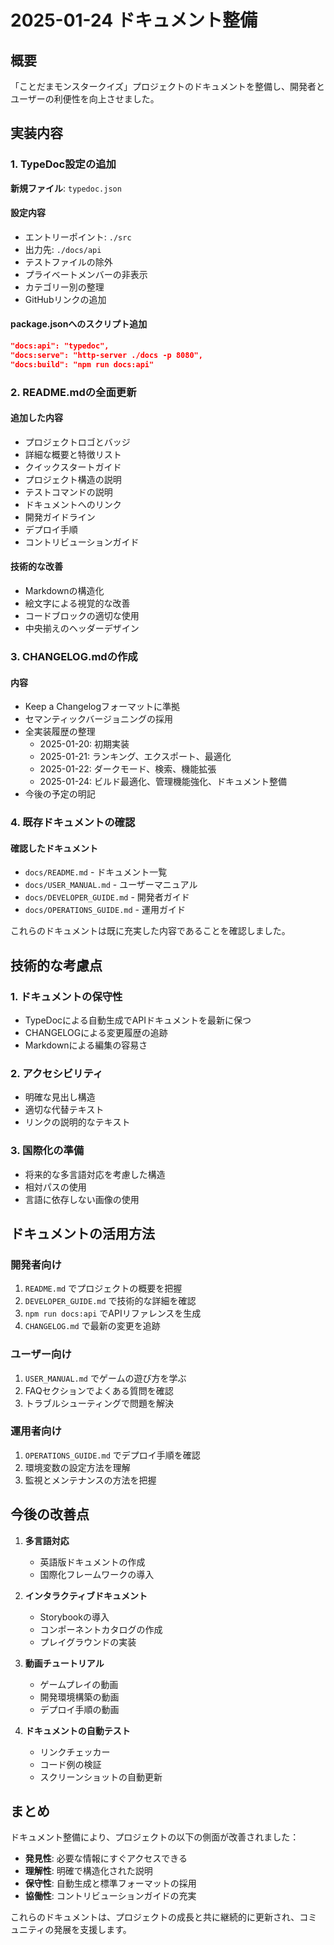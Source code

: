 # 2025-01-24 ドキュメント整備

## 概要
「ことだまモンスタークイズ」プロジェクトのドキュメントを整備し、開発者とユーザーの利便性を向上させました。

## 実装内容

### 1. TypeDoc設定の追加

**新規ファイル**: `typedoc.json`

#### 設定内容
- エントリーポイント: `./src`
- 出力先: `./docs/api`
- テストファイルの除外
- プライベートメンバーの非表示
- カテゴリー別の整理
- GitHubリンクの追加

#### package.jsonへのスクリプト追加
```json
"docs:api": "typedoc",
"docs:serve": "http-server ./docs -p 8080",
"docs:build": "npm run docs:api"
```

### 2. README.mdの全面更新

#### 追加した内容
- プロジェクトロゴとバッジ
- 詳細な概要と特徴リスト
- クイックスタートガイド
- プロジェクト構造の説明
- テストコマンドの説明
- ドキュメントへのリンク
- 開発ガイドライン
- デプロイ手順
- コントリビューションガイド

#### 技術的な改善
- Markdownの構造化
- 絵文字による視覚的な改善
- コードブロックの適切な使用
- 中央揃えのヘッダーデザイン

### 3. CHANGELOG.mdの作成

#### 内容
- Keep a Changelogフォーマットに準拠
- セマンティックバージョニングの採用
- 全実装履歴の整理
  - 2025-01-20: 初期実装
  - 2025-01-21: ランキング、エクスポート、最適化
  - 2025-01-22: ダークモード、検索、機能拡張
  - 2025-01-24: ビルド最適化、管理機能強化、ドキュメント整備
- 今後の予定の明記

### 4. 既存ドキュメントの確認

#### 確認したドキュメント
- `docs/README.md` - ドキュメント一覧
- `docs/USER_MANUAL.md` - ユーザーマニュアル
- `docs/DEVELOPER_GUIDE.md` - 開発者ガイド
- `docs/OPERATIONS_GUIDE.md` - 運用ガイド

これらのドキュメントは既に充実した内容であることを確認しました。

## 技術的な考慮点

### 1. ドキュメントの保守性
- TypeDocによる自動生成でAPIドキュメントを最新に保つ
- CHANGELOGによる変更履歴の追跡
- Markdownによる編集の容易さ

### 2. アクセシビリティ
- 明確な見出し構造
- 適切な代替テキスト
- リンクの説明的なテキスト

### 3. 国際化の準備
- 将来的な多言語対応を考慮した構造
- 相対パスの使用
- 言語に依存しない画像の使用

## ドキュメントの活用方法

### 開発者向け
1. `README.md` でプロジェクトの概要を把握
2. `DEVELOPER_GUIDE.md` で技術的な詳細を確認
3. `npm run docs:api` でAPIリファレンスを生成
4. `CHANGELOG.md` で最新の変更を追跡

### ユーザー向け
1. `USER_MANUAL.md` でゲームの遊び方を学ぶ
2. FAQセクションでよくある質問を確認
3. トラブルシューティングで問題を解決

### 運用者向け
1. `OPERATIONS_GUIDE.md` でデプロイ手順を確認
2. 環境変数の設定方法を理解
3. 監視とメンテナンスの方法を把握

## 今後の改善点

1. **多言語対応**
   - 英語版ドキュメントの作成
   - 国際化フレームワークの導入

2. **インタラクティブドキュメント**
   - Storybookの導入
   - コンポーネントカタログの作成
   - プレイグラウンドの実装

3. **動画チュートリアル**
   - ゲームプレイの動画
   - 開発環境構築の動画
   - デプロイ手順の動画

4. **ドキュメントの自動テスト**
   - リンクチェッカー
   - コード例の検証
   - スクリーンショットの自動更新

## まとめ

ドキュメント整備により、プロジェクトの以下の側面が改善されました：

- **発見性**: 必要な情報にすぐアクセスできる
- **理解性**: 明確で構造化された説明
- **保守性**: 自動生成と標準フォーマットの採用
- **協働性**: コントリビューションガイドの充実

これらのドキュメントは、プロジェクトの成長と共に継続的に更新され、コミュニティの発展を支援します。